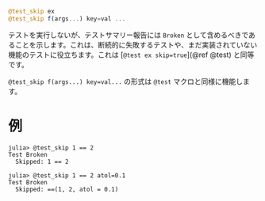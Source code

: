 ```julia
@test_skip ex
@test_skip f(args...) key=val ...
```

テストを実行しないが、テストサマリー報告には `Broken` として含めるべきであることを示します。これは、断続的に失敗するテストや、まだ実装されていない機能のテストに役立ちます。これは [`@test ex skip=true`](@ref @test) と同等です。

`@test_skip f(args...) key=val...` の形式は `@test` マクロと同様に機能します。

# 例

```jldoctest
julia> @test_skip 1 == 2
Test Broken
  Skipped: 1 == 2

julia> @test_skip 1 == 2 atol=0.1
Test Broken
  Skipped: ==(1, 2, atol = 0.1)
```
